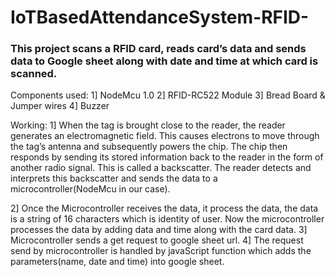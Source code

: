 # IoTBasedAttendanceSystem-RFID-

### This project scans a RFID card, reads card’s data and sends data to Google sheet along with date and time at which card is scanned.


Components used: 
1] NodeMcu 1.0
2] RFID-RC522 Module 
3] Bread Board & Jumper wires 
4] Buzzer

Working: 
1] When the tag is brought close to the reader, the reader generates an electromagnetic field. This causes electrons to move through the tag’s antenna and subsequently powers the chip.
The chip then responds by sending its stored information back to the reader in the form of another radio signal. This is called a backscatter. The reader detects and interprets this backscatter and sends the data to a microcontroller(NodeMcu in our case).

2] Once the Microcontroller receives the data, it process the data, the data is a string of 16 characters which is identity of user. Now the microcontroller processes the data by adding data and time along with the card data.
3] Microcontroller sends a get request to google sheet url. 
4] The request send by microcontroller is handled by javaScript function which adds the parameters(name, date and time) into google sheet.
